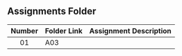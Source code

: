 ## Assignments Folder

|   Number   | Folder Link | Assignment Description |
| :--------: | ----------- | ---------------------- |
|     01     |     A03     |                        |
